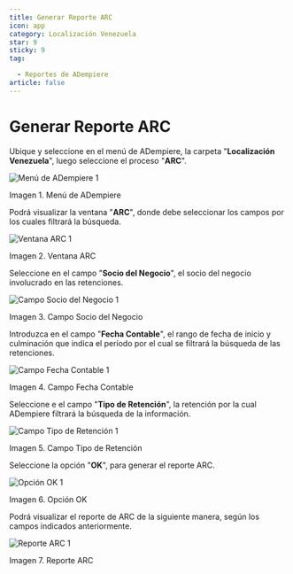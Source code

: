 ```yaml
---
title: Generar Reporte ARC
icon: app
category: Localización Venezuela
star: 9
sticky: 9
tag:

  - Reportes de ADempiere
article: false
---
```


**Generar Reporte ARC**
=======================

Ubique y seleccione en el menú de ADempiere, la carpeta "**Localización Venezuela**", luego seleccione el proceso "**ARC**".

![Menú de ADempiere 1](/assets/img/report/arc-report/resources/menu-arc1.png)

Imagen 1. Menú de ADempiere

Podrá visualizar la ventana "**ARC**", donde debe seleccionar los campos por los cuales filtrará la búsqueda.

![Ventana ARC 1](/assets/img/report/arc-report/resources/vent-arc1.png)

Imagen 2. Ventana ARC

Seleccione en el campo "**Socio del Negocio**", el socio del negocio involucrado en las retenciones.

![Campo Socio del Negocio 1](/assets/img/report/arc-report/resources/socio-1.png)

Imagen 3. Campo Socio del Negocio

Introduzca en el campo "**Fecha Contable**", el rango de fecha de inicio y culminación que indica el período por el cual se filtrará la búsqueda de las retenciones.

![Campo Fecha Contable 1](/assets/img/report/arc-report/resources/fecha-contable1.png)

Imagen 4. Campo Fecha Contable

Seleccione e el campo "**Tipo de Retención**", la retención por la cual ADempiere filtrará la búsqueda de la información.

![Campo Tipo de Retención 1](/assets/img/report/arc-report/resources/tipo-retencion1.png)

Imagen 5. Campo Tipo de Retención

Seleccione la opción "**OK**", para generar el reporte ARC.

![Opción OK 1](/assets/img/report/arc-report/resources/opcion-ok1.png)

Imagen 6. Opción OK

Podrá visualizar el reporte de ARC de la siguiente manera, según los campos indicados anteriormente.

![Reporte ARC 1](/assets/img/report/arc-report/resources/resultado1.png)

Imagen 7. Reporte ARC
